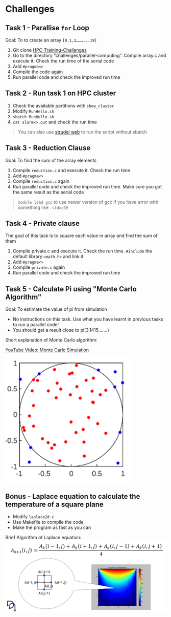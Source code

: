 # Challenges

## Task 1 - Parallise `for` Loop

Goal: To to create an array `[0,1,2………...19]`

1. Git clone [HPC-Training-Challenges](https://github.com/MonashDeepNeuron/HPC-Training-Challenges)
2. Go to the directory “challenges/parallel-computing”. Compile array.c and execute it. Check the run time of the serial code
3. Add `#pragma<>` 
4. Compile the code again
5. Run parallel code and check the improved run time

## Task 2 - Run task 1 on HPC cluster

1.  Check the available partitions with `show_cluster`
2.  Modify `RunHello.sh `
3.  `sbatch RunHello.sh`
4.  `cat slurm<>.out` and check the run time

>You can also use [strudel web](https://beta.desktop.cvl.org.au/login) to run the script without sbatch

## Task 3 - Reduction Clause

Goal: To find the sum of the array elements

1.  Compile `reduction.c` and execute it. Check the run time
2.  Add `#pragma<>`
3.  Compile `reduction.c` again
4.  Run parallel code and check the improved run time. Make sure you got the same result as the serial code

>`module load gcc` to use newer version of gcc if you have error with something like `-std=c99`

## Task 4 - Private clause

The goal of this task is to square each value in array and find the sum of them
1.  Compile private.c and execute it. Check the run time. `#include` the default library `<math.h>` and link it
2.  Add `#pragma<>`
3.  Compile `private.c` again
4.  Run parallel code and check the improved run time

## Task 5 - Calculate Pi using "Monte Carlo Algorithm"

Goal:  To estimate the value of pi from simulation

-   No instructions on this task. Use what you have learnt in previous tasks to run a parallel code!
-   You should get a result close to pi(3.1415…….)

Short explanation of Monte Carlo algorithm:

[YouTube Video:  Monte Carlo Simulation](https://www.youtube.com/watch?v=7ESK5SaP-bc&ab_channel=MarbleScience)

![Monte Carlo](imgs/Monte%20Carlo.png)

## Bonus - Laplace equation to calculate the temperature of a square plane

- Modify `laplace2d.c`
- Use Makefile to compile the code
- Make the program as fast as you can

Brief Algorithm of Laplace equation:
![](imgs/Pasted%20image%2020230326142826.png)